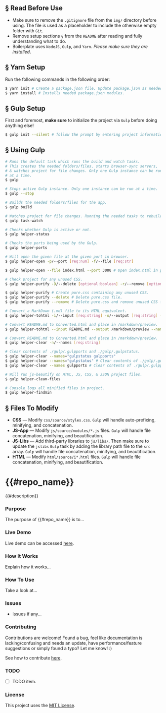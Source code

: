 ## § Read Before Use
* Make sure to remove the `.gitignore` file from the `img/` directory before using. The file is used as a placeholder to include the otherwise empty folder with `Git`.
* Remove setup sections `§` from the `README` after reading and fully understanding what to do.
* Boilerplate uses `NodeJS`, `Gulp`, and `Yarn`. *Please make sure they are installed*.

## § Yarn Setup
Run the following commands in the following order:

```bash
$ yarn init # Create a package.json file. Update package.json as needed.
$ yarn install # Installs needed package.json modules.
```

## § Gulp Setup

First and foremost, **make sure** to initialize the project via `Gulp` before doing anything else!

```bash
$ gulp init --silent # follow the prompt by entering project information.
```

## § Using Gulp

```bash
# Runs the default task which runs the build and watch tasks. 
# This creates the needed folders/files, starts browser-sync servers, 
# & watches project for file changes. Only one Gulp instance can be run
# at a time.
$ gulp

# Stops active Gulp instance. Only one instance can be run at a time.
$ gulp --stop

# Builds the needed folders/files for the app.
$ gulp build

# Watches project for file changes. Running the needed tasks to rebuild files.
$ gulp task-watch 
```

```bash
# Checks whether Gulp is active or not.
$ gulp helper-status
```

```bash
# Checks the ports being used by the Gulp.
$ gulp helper-ports
```

```bash
# Will open the given file at the given port in browser.
$ gulp helper-open -p/--port [req:num] -f/--file [req:str]

$ gulp helper-open --file index.html --port 3000 # Open index.html in port 3000
```

```bash
# Check project for any unused CSS.
$ gulp helper-purify -D/--delete [optional:boolean] -r/--remove [optional:boolean]

$ gulp helper-purify # Create pure.css containing any unused CSS.
$ gulp helper-purify --delete # Delete pure.css file.
$ gulp helper-purify --remove # Delete pure.css and remove unused CSS from /css/source/styles.css.
```

```bash
# Convert a MarkDown (.md) file to its HTML equivalent.
$ gulp helper-tohtml -i/--input [req:string] -o/--output [req:string] -n/--name [optional:string]

# Convert README.md to Converted.html and place in /markdown/preview.
$ gulp helper-tohtml --input README.md --output /markdown/preview --name Converted.html
```

```bash
# Convert README.md to Converted.html and place in /markdown/preview.
$ gulp helper-clear -n/--names [req:string]

# Clear contents of ./gulp/.gulpports and ./gulp/.gulpstatus.
$ gulp helper-clear --names="gulpstatus gulpports" 
$ gulp helper-clear --names="gulpstatus" # Clear contents of ./gulp/.gulpstatus.
$ gulp helper-clear --names gulpports # Clear contents of ./gulp/.gulpports.
```

```bash
# Will run js-beautify on HTML, JS, CSS, & JSON project files.
$ gulp helper-clean-files 
```

```bash
# Console logs all minified files in project.
$ gulp helper-findmin 
```

## § Files To Modify
* **CSS** &mdash; Modify `css/source/styles.css`. `Gulp` will handle auto-prefixing, minifying, and concatenation.
* **JS-App** &mdash; Modify `js/source/modules/*.js` files. `Gulp` will handle file concatenation, minifying, and beautification.
* **JS-Libs** &mdash; Add third-party libraries to `js/libs/`. Then make sure to update the `jslibs` `Gulp` task by adding the library path file to the `src` array. `Gulp` will handle file concatenation, minifying, and beautification.
* **HTML** &mdash; Modify `html/source/i*.html` files. `Gulp` will handle file concatenation, minifying, and beautification.

# {{#repo_name}}

{{#description}}

### Purpose

The purpose of {{#repo_name}} is to...

### Live Demo

Live demo can be accessed [here](https://{{#git_id}}.github.io/{{#repo_name}}/).

### How It Works

Explain how it works...

### How To Use

Take a look at...

### Issues

* Issues if any...

### Contributing

Contributions are welcome! Found a bug, feel like documentation is lacking/confusing and needs an update, have performance/feature suggestions or simply found a typo? Let me know! :)

See how to contribute [here](https://github.com/{{#git_id}}/{{#repo_name}}/blob/master/CONTRIBUTING.md).

### TODO

- [ ] TODO item.

### License

This project uses the [MIT License](https://github.com/{{#git_id}}/{{#repo_name}}/blob/master/LICENSE.txt).
